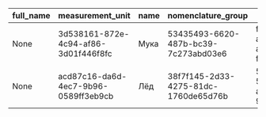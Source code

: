 |full_name|measurement_unit|name|nomenclature_group|uid|
|---------|----------------|----|------------------|---|
|None|3d538161-872e-4c94-af86-3d01f446f8fc|Мука|53435493-6620-487b-bc39-7c273abd03e6|f53dcc97-a63f-45bc-ae44-ff3fe4de72c7|
|None|acd87c16-da6d-4ec7-9b96-0589ff3eb9cb|Лёд|38f7f145-2d33-4275-81dc-1760de65d76b|53165ced-584c-4c0b-a5fa-9eaef0813edb|
